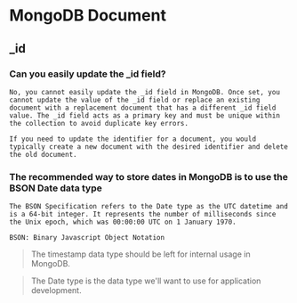 # MongoDB Document

## \_id

### Can you easily update the \_id field?

```text
No, you cannot easily update the _id field in MongoDB. Once set, you cannot update the value of the _id field or replace an existing document with a replacement document that has a different _id field value. The _id field acts as a primary key and must be unique within the collection to avoid duplicate key errors.

If you need to update the identifier for a document, you would typically create a new document with the desired identifier and delete the old document.
```

### The recommended way to store dates in MongoDB is to use the BSON Date data type

```text
The BSON Specification refers to the Date type as the UTC datetime and is a 64-bit integer. It represents the number of milliseconds since the Unix epoch, which was 00:00:00 UTC on 1 January 1970.

BSON: Binary Javascript Object Notation
```

> The timestamp data type should be left for internal usage in MongoDB.

> The Date type is the data type we'll want to use for application development.
